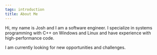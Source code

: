 ```yaml
---
tags: introduction
title: About Me
---
```


Hi, my name is Josh and I am a software engineer. I specialize in systems
programming with C++ on Windows and Linux and have experience with
high-performance code.

I am currently looking for new opportunities and challenges.
